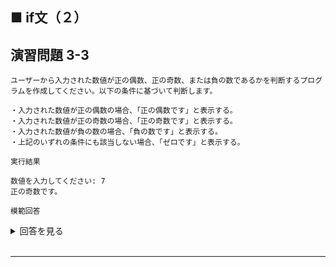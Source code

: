 ## ■ if文（２）

## 演習問題 3-3

```
ユーザーから入力された数値が正の偶数、正の奇数、または負の数であるかを判断するプログラムを作成してください。以下の条件に基づいて判断します。

・入力された数値が正の偶数の場合、「正の偶数です」と表示する。
・入力された数値が正の奇数の場合、「正の奇数です」と表示する。
・入力された数値が負の数の場合、「負の数です」と表示する。
・上記のいずれの条件にも該当しない場合、「ゼロです」と表示する。
```

`実行結果`

```
数値を入力してください: 7
正の奇数です。
```

`模範回答`
<details>
<summary>回答を見る</summary>

```c
#include <stdio.h>

main() {
    int number;
    printf("数値を入力してください: ");
    scanf("%d", &number);

    if (number > 0) {
        if (number % 2 == 0) {
            printf("正の偶数です。\n");
        } else {
            printf("正の奇数です。\n");
        }
    } else if (number < 0) {
        printf("負の数です。\n");
    } else {
        printf("ゼロです。\n");
    }
}
```
</details>

<br>

---